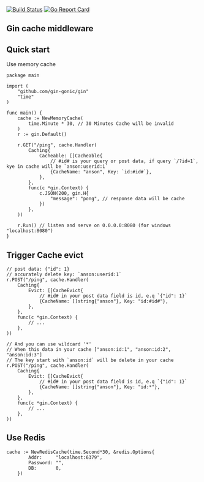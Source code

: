 [![Build Status](https://github.com/pygzfei/gin-cache/actions/workflows/go.yml/badge.svg?branch=main)](https://github.com/pygzfei/gin-cache/actions?query=branch%3Amaster)
[![Go Report Card](https://goreportcard.com/badge/github.com/pygzfei/gin-cache)](https://goreportcard.com/report/github.com/pygzfei/gin-cache)

## Gin cache middleware
## Quick start 
Use memory cache 
```
package main

import (
	"github.com/gin-gonic/gin"
	"time"
)

func main() {
	cache := NewMemoryCache(
		time.Minute * 30, // 30 Minutes Cache will be invalid
	)
	r := gin.Default()

	r.GET("/ping", cache.Handler(
		Caching{
			Cacheable: []Cacheable{
				// #id# is your query or post data, if query `/?id=1`, kye in cache will be `anson:userid:1`
				{CacheName: "anson", Key: `id:#id#`},
			},
		},
		func(c *gin.Context) {
			c.JSON(200, gin.H{
				"message": "pong", // response data will be cache
			})
		},
	))

	r.Run() // listen and serve on 0.0.0.0:8080 (for windows "localhost:8080")
}
```

## Trigger Cache evict
```
// post data: {"id": 1}
// accurately delete key: `anson:userid:1`
r.POST("/ping", cache.Handler(
    Caching{
        Evict: []CacheEvict{
            // #id# in your post data field is id, e.q `{"id": 1}`
            {CacheName: []string{"anson"}, Key: "id:#id#"},
        },
    },
    func(c *gin.Context) {
        // ...
    },
))

// And you can use wildcard '*'
// When this data in your cache ["anson:id:1", "anson:id:2", "anson:id:3"]
// The key start with `anson:id` will be delete in your cache 
r.POST("/ping", cache.Handler(
    Caching{
        Evict: []CacheEvict{
            // #id# in your post data field is id, e.q `{"id": 1}`
            {CacheName: []string{"anson"}, Key: "id:*"},
        },
    },
    func(c *gin.Context) {
        // ...
    },
))
```

## Use Redis
```
cache := NewRedisCache(time.Second*30, &redis.Options{
		Addr:     "localhost:6379",
		Password: "",
		DB:       0,
	})
	
```